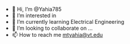 - 👋 Hi, I’m @Yahia785
- 👀 I’m interested in 
- 🌱 I’m currently learning Electrical Engineering
- 💞️ I’m looking to collaborate on ...
- 📫 How to reach me mtyahia@vt.edu

<!---
Yahia785/Yahia785 is a ✨ special ✨ repository because its `README.md` (this file) appears on your GitHub profile.
You can click the Preview link to take a look at your changes.
--->
